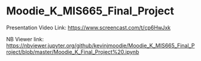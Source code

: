 # Moodie_K_MIS665_Final_Project

Presentation Video Link: 
https://www.screencast.com/t/cp6HwJxk

NB Viewer link: 
https://nbviewer.jupyter.org/github/kevinjmoodie/Moodie_K_MIS665_Final_Project/blob/master/Moodie_K_Final_Project%20.ipynb
